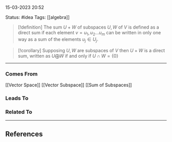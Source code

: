 15-03-2023   20:52

Status: #idea
Tags: [[algebra]]

>[!definition]
The sum $U + W$ of subspaces $U, W$ of $V$ is defined as a direct sum if each element $v=u_1, u_2 ... u_m$ can be written in only one way as a sum of the elements $u_j \in U_j$.

>[!corollary]
Supposing $U, W$ are subspaces of $V$ then $U + W$ is a direct sum, written as $U \bigoplus W$ if and only if $U \cap W= \{0\}$ 

---

### Comes From

[[Vector Space]]
[[Vector Subspace]]
[[Sum of Subspaces]]

### Leads To

### Related To

---

## References
